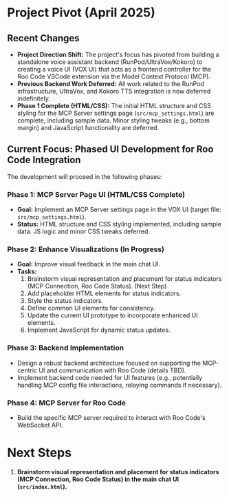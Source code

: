 # Project Pivot (April 2025)

## Recent Changes
- **Project Direction Shift:** The project's focus has pivoted from building a standalone voice assistant backend (RunPod/UltraVox/Kokoro) to creating a voice UI (VOX UI) that acts as a frontend controller for the Roo Code VSCode extension via the Model Context Protocol (MCP).
- **Previous Backend Work Deferred:** All work related to the RunPod infrastructure, UltraVox, and Kokoro TTS integration is now deferred indefinitely.
- **Phase 1 Complete (HTML/CSS):** The initial HTML structure and CSS styling for the MCP Server settings page (`src/mcp_settings.html`) are complete, including sample data. Minor styling tweaks (e.g., bottom margin) and JavaScript functionality are deferred.

## Current Focus: Phased UI Development for Roo Code Integration

The development will proceed in the following phases:

### Phase 1: MCP Server Page UI (HTML/CSS Complete)
- **Goal:** Implement an MCP Server settings page in the VOX UI (target file: `src/mcp_settings.html`).
- **Status:** HTML structure and CSS styling implemented, including sample data. JS logic and minor CSS tweaks deferred.

### Phase 2: Enhance Visualizations (In Progress)
- **Goal:** Improve visual feedback in the main chat UI.
- **Tasks:**
    1. Brainstorm visual representation and placement for status indicators (MCP Connection, Roo Code Status). (Next Step)
    2. Add placeholder HTML elements for status indicators.
    3. Style the status indicators.
    4. Define common UI elements for consistency.
    5. Update the current UI prototype to incorporate enhanced UI elements.
    6. Implement JavaScript for dynamic status updates.

### Phase 3: Backend Implementation
- Design a robust backend architecture focused on supporting the MCP-centric UI and communication with Roo Code (details TBD).
- Implement backend code needed for UI features (e.g., potentially handling MCP config file interactions, relaying commands if necessary).

### Phase 4: MCP Server for Roo Code
- Build the specific MCP server required to interact with Roo Code's WebSocket API.

# Next Steps

1.  **Brainstorm visual representation and placement for status indicators (MCP Connection, Roo Code Status) in the main chat UI (`src/index.html`).**
